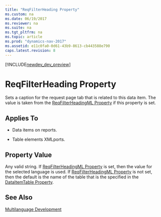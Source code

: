 ```yaml
---
title: "ReqFilterHeading Property"
ms.custom: na
ms.date: 06/19/2017
ms.reviewer: na
ms.suite: na
ms.tgt_pltfrm: na
ms.topic: article
ms.prod: "dynamics-nav-2017"
ms.assetid: e11c0fa0-0d61-43b9-8613-cb443588e790
caps.latest.revision: 8
---
```


[!INCLUDE[newdev_dev_preview](../includes/newdev_dev_preview.md)]

# ReqFilterHeading Property
Sets a caption for the request page tab that is related to this data item. The value is taken from the [ReqFilterHeadingML Property](devenv-reqfilterheadingml-property.md) if this property is set.  
  
## Applies To  
  
-   Data items on reports.  
  
-   Table elements XMLports.  
  
## Property Value  
 Any valid string. If [ReqFilterHeadingML Property](devenv-reqfilterheadingml-property.md) is set, then the value for the selected language is used. If [ReqFilterHeadingML Property](devenv-reqfilterheadingml-property.md) is not set, then the default is the name of the table that is the specified in the [DataItemTable Property](DataItemTable-Property.md).  
  
## See Also  
 [Multilanguage Development](../devenv-multilanguage-development.md)
